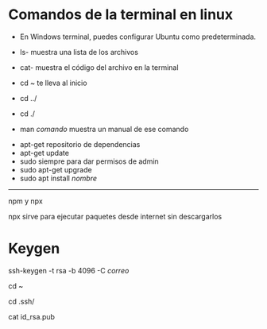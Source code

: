 # Comandos de la terminal en linux

- En Windows terminal, puedes configurar Ubuntu como predeterminada.

- ls- muestra una lista de los archivos
- cat- muestra el código del archivo en la terminal
- cd ~ te lleva al inicio
- cd ../
- cd ./
- man _comando_ muestra un manual de ese comando

* apt-get repositorio de dependencias
* apt-get update
* sudo siempre para dar permisos de admin
* sudo apt-get upgrade
* sudo apt install _nombre_

---

npm y npx

npx sirve para ejecutar paquetes desde internet sin descargarlos

# Keygen

ssh-keygen -t rsa -b 4096 -C _correo_

cd ~

cd .ssh/

cat id_rsa.pub
